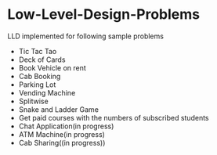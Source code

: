 # Low-Level-Design-Problems
LLD implemented for following sample problems
- Tic Tac Tao
- Deck of Cards
- Book Vehicle on rent
- Cab Booking
- Parking Lot
- Vending Machine
- Splitwise
- Snake and Ladder Game
- Get paid courses with the numbers of subscribed students
- Chat Application(in progress)
- ATM Machine(in progress)
- Cab Sharing((in progress)) 

